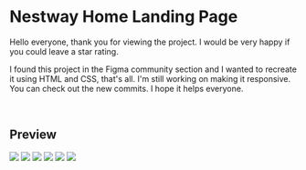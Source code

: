 # Nestway Home Landing Page

Hello everyone, thank you for viewing the project. I would be very happy if you could leave a star rating.

I found this project in the Figma community section and I wanted to recreate it using HTML and CSS, that's all. I'm still working on making it responsive. You can check out the new commits. I hope it helps everyone. 

<br>

## Preview

<img src="https://cdn.discordapp.com/attachments/1141057168628514907/1155215763607654501/Screenshot_2023-09-23_at_21.53.57.png"/>
<img src="https://cdn.discordapp.com/attachments/1141057168628514907/1155215781823529020/Screenshot_2023-09-23_at_21.54.06.png"/>
<img src="https://cdn.discordapp.com/attachments/1141057168628514907/1155215808495112362/Screenshot_2023-09-23_at_21.54.16.png"/>
<img src="https://cdn.discordapp.com/attachments/1141057168628514907/1155215862056374282/Screenshot_2023-09-23_at_21.54.24.png"/>
<img src="https://cdn.discordapp.com/attachments/1141057168628514907/1155215874479886367/Screenshot_2023-09-23_at_21.54.37.png"/>
<img src="https://cdn.discordapp.com/attachments/1141057168628514907/1155215885024362680/Screenshot_2023-09-23_at_21.54.43.png"/>